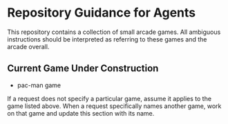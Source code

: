 # Repository Guidance for Agents

This repository contains a collection of small arcade games. All ambiguous instructions should be interpreted as referring to these games and the arcade overall.

## Current Game Under Construction
- pac-man game

If a request does not specify a particular game, assume it applies to the game listed above. When a request specifically names another game, work on that game and update this section with its name.
